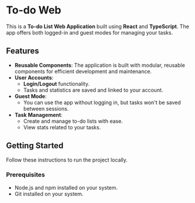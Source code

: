 # To-do Web

This is a **To-do List Web Application** built using **React** and **TypeScript**. The app offers both logged-in and guest modes for managing your tasks.

## Features

- **Reusable Components**: The application is built with modular, reusable components for efficient development and maintenance.
- **User Accounts**:
  - **Login/Logout** functionality.
  - Tasks and statistics are saved and linked to your account.
- **Guest Mode**:
  - You can use the app without logging in, but tasks won't be saved between sessions.
- **Task Management**:
  - Create and manage to-do lists with ease.
  - View stats related to your tasks.

## Getting Started

Follow these instructions to run the project locally.

### Prerequisites

- Node.js and npm installed on your system.
- Git installed on your system.

